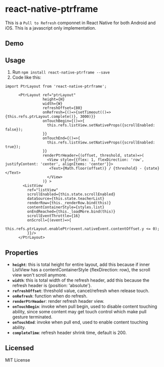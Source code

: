 # react-native-ptrframe

This is a `Pull to Refresh` componnet in React Native for both Android and iOS.
This is a javascript only implementation.

## Demo

## Usage

1. Run `npm install react-native-ptrframe --save`
2. Code like this:

```
import PtrLayout from 'react-native-ptrframe';

      <PtrLayout ref="ptrLayout"
                 height={H}
                 width={W}
                 refreshOffset={80}
                 onRefresh={()=>{setTimeout(()=>{this.refs.ptrLayout.complete()}, 3000)}}
                 onTouchBegin={()=>{
                   this.refs.listView.setNativeProps({scrollEnabled: false});
                 }}
                 onTouchEnd={()=>{
                   this.refs.listView.setNativeProps({scrollEnabled: true});
                 }}
                 renderPtrHeader={(offset, threshold, state)=>(
                   <View style={{flex: 1, flexDirection: 'row', justifyContent: 'center', alignItems: 'center'}}>
                    <Text>{Math.floor(offset)} / {threshold} - {state}</Text>
                   </View>
                 )} >
        <ListView
          ref="listView"
          scrollEnabled={this.state.scrollEnabled}
          dataSource={this.state.teacherList}
          renderRow={this._renderRow.bind(this)}
          contentContainerStyle={styles.list}
          onEndReached={this._loadMore.bind(this)}
          scrollEventThrottle={16}
          onScroll={(event)=>{
            this.refs.ptrLayout.enablePtr(event.nativeEvent.contentOffset.y <= 0);
          }}/>
      </PtrLayout>
```

## Properties

* **`height`**: this is total height for entire layout, add this because if inner ListView has a contentContainerStyle {flexDirection: row}, the scroll view won't scroll anymore.
* **`width`**: this is total width of the refresh header, add this because the refresh header is {position: 'absolute'}.
* **`refreshOffset`**: threshold value, cancel/refresh when release touch.
* **`onRefresh`**: function when do refresh.
* **`renderPtrHeader`**: render refresh header view.
* **`onTouchBegin`**: invoke when pull begin, used to disable content touching ability, since some content may get touch control which make pull gesture terminated.
* **`onTouchEnd`**: invoke when pull end, used to enable content touching ability.
* **`completeTime`**: refresh header shrink time, default is 200.

## Licensed

MIT License
